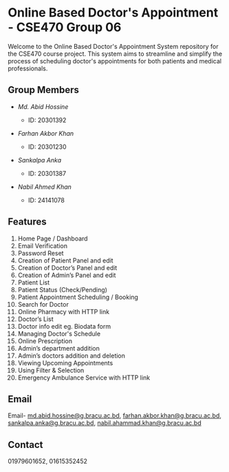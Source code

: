 # Online Based Doctor's Appointment - CSE470 Group 06

Welcome to the Online Based Doctor's Appointment System repository for the CSE470 course project. This system aims to streamline and simplify the process of scheduling doctor's appointments for both patients and medical professionals.

## Group Members

- *Md. Abid Hossine*
  - ID: 20301392

- *Farhan Akbor Khan*
  - ID: 20301230

- *Sankalpa Anka*
  - ID: 20301387

- *Nabil Ahmed Khan*
  - ID: 24141078

## Features
1. Home Page / Dashboard
2. Email Verification
3. Password Reset
4. Creation of Patient Panel and edit
5. Creation of Doctor’s Panel and edit
6. Creation of Admin’s Panel and edit
7. Patient List
8. Patient Status (Check/Pending)
9. Patient Appointment Scheduling / Booking
10. Search for Doctor
11. Online Pharmacy with HTTP link
12. Doctor’s List
13. Doctor info edit eg. Biodata form
14. Managing Doctor's Schedule
15. Online Prescription
16. Admin’s department addition
17. Admin’s doctors addition and deletion
18. Viewing Upcoming Appointments
19. Using Filter & Selection
20. Emergency Ambulance Service with HTTP link

## Email
Email- md.abid.hossine@g.bracu.ac.bd, farhan.akbor.khan@g.bracu.ac.bd, sankalpa.anka@g.bracu.ac.bd, nabil.ahammad.khan@g.bracu.ac.bd

## Contact
01979601652, 01615352452
